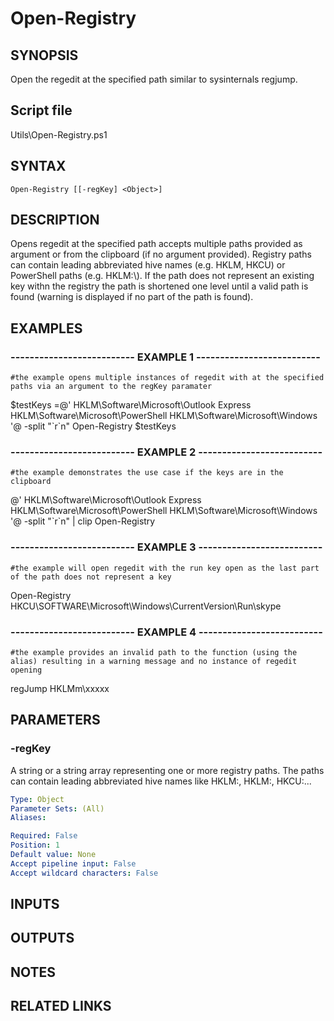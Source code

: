 # Open-Registry

## SYNOPSIS
Open the regedit at the specified path similar to sysinternals regjump.

## Script file
Utils\Open-Registry.ps1

## SYNTAX

```
Open-Registry [[-regKey] <Object>]
```

## DESCRIPTION
Opens regedit at the specified path accepts multiple paths provided as argument or from the clipboard (if no argument provided).
Registry paths can contain leading abbreviated hive names (e.g.
HKLM, HKCU) or PowerShell paths (e.g.
HKLM:\\). 
If the path does not represent an existing key withn the registry the path is shortened one level until
a valid path is found (warning is displayed if no part of the path is found).

## EXAMPLES

### -------------------------- EXAMPLE 1 --------------------------
```
#the example opens multiple instances of regedit with at the specified paths via an argument to the regKey paramater
```

$testKeys =@'
HKLM\Software\Microsoft\Outlook Express
HKLM\Software\Microsoft\PowerShell
HKLM\Software\Microsoft\Windows
'@ -split "\`r\`n"
Open-Registry $testKeys

### -------------------------- EXAMPLE 2 --------------------------
```
#the example demonstrates the use case if the keys are in the clipboard
```

@'
HKLM\Software\Microsoft\Outlook Express
HKLM\Software\Microsoft\PowerShell
HKLM\Software\Microsoft\Windows
'@ -split "\`r\`n" | clip
Open-Registry

### -------------------------- EXAMPLE 3 --------------------------
```
#the example will open regedit with the run key open as the last part of the path does not represent a key
```

Open-Registry HKCU\SOFTWARE\Microsoft\Windows\CurrentVersion\Run\skype

### -------------------------- EXAMPLE 4 --------------------------
```
#the example provides an invalid path to the function (using the alias) resulting in a warning message and no instance of regedit opening
```

regJump HKLMm\xxxxx

## PARAMETERS

### -regKey
A string or a string array representing one or more registry paths.
The paths can contain leading abbreviated hive names like HKLM:, HKLM:\, HKCU:...

```yaml
Type: Object
Parameter Sets: (All)
Aliases: 

Required: False
Position: 1
Default value: None
Accept pipeline input: False
Accept wildcard characters: False
```

## INPUTS

## OUTPUTS

## NOTES

## RELATED LINKS

